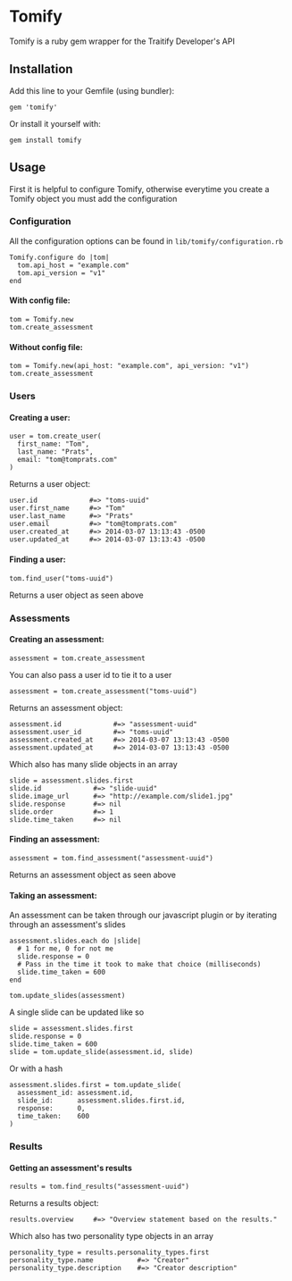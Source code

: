 # Tomify

Tomify is a ruby gem wrapper for the Traitify Developer's API

## Installation

Add this line to your Gemfile (using bundler):

    gem 'tomify'

Or install it yourself with:

    gem install tomify

## Usage

First it is helpful to configure Tomify, otherwise everytime you create a Tomify object you must add the configuration

### Configuration

All the configuration options can be found in `lib/tomify/configuration.rb`

    Tomify.configure do |tom|
      tom.api_host = "example.com"
      tom.api_version = "v1"
    end

#### With config file:

    tom = Tomify.new
    tom.create_assessment

#### Without config file:

    tom = Tomify.new(api_host: "example.com", api_version: "v1")
    tom.create_assessment

### Users

#### Creating a user:

    user = tom.create_user(
      first_name: "Tom",
      last_name: "Prats",
      email: "tom@tomprats.com"
    )

Returns a user object:

    user.id             #=> "toms-uuid"
    user.first_name     #=> "Tom"
    user.last_name      #=> "Prats"
    user.email          #=> "tom@tomprats.com"
    user.created_at     #=> 2014-03-07 13:13:43 -0500
    user.updated_at     #=> 2014-03-07 13:13:43 -0500

#### Finding a user:

    tom.find_user("toms-uuid")

Returns a user object as seen above

### Assessments

#### Creating an assessment:

    assessment = tom.create_assessment

You can also pass a user id to tie it to a user

    assessment = tom.create_assessment("toms-uuid")

Returns an assessment object:

    assessment.id             #=> "assessment-uuid"
    assessment.user_id        #=> "toms-uuid"
    assessment.created_at     #=> 2014-03-07 13:13:43 -0500
    assessment.updated_at     #=> 2014-03-07 13:13:43 -0500

Which also has many slide objects in an array

    slide = assessment.slides.first
    slide.id             #=> "slide-uuid"
    slide.image_url      #=> "http://example.com/slide1.jpg"
    slide.response       #=> nil
    slide.order          #=> 1
    slide.time_taken     #=> nil

#### Finding an assessment:

    assessment = tom.find_assessment("assessment-uuid")

Returns an assessment object as seen above

#### Taking an assessment:

An assessment can be taken through our javascript plugin or by iterating through an assessment's slides

    assessment.slides.each do |slide|
      # 1 for me, 0 for not me
      slide.response = 0
      # Pass in the time it took to make that choice (milliseconds)
      slide.time_taken = 600
    end

    tom.update_slides(assessment)

A single slide can be updated like so

    slide = assessment.slides.first
    slide.response = 0
    slide.time_taken = 600
    slide = tom.update_slide(assessment.id, slide)

Or with a hash

    assessment.slides.first = tom.update_slide(
      assessment_id: assessment.id,
      slide_id:      assessment.slides.first.id,
      response:      0,
      time_taken:    600
    )

### Results

#### Getting an assessment's results

    results = tom.find_results("assessment-uuid")

Returns a results object:

    results.overview     #=> "Overview statement based on the results."

Which also has two personality type objects in an array

    personality_type = results.personality_types.first
    personality_type.name           #=> "Creator"
    personality_type.description    #=> "Creator description"
